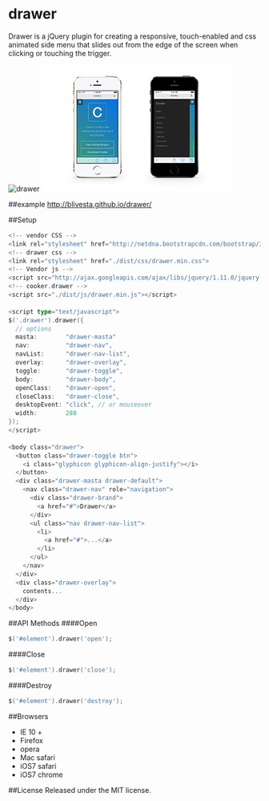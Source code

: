 drawer
===
Drawer is a jQuery plugin for creating a responsive, touch-enabled and css animated side menu that slides out from the edge of the screen when clicking or touching the trigger. 

![drawer](./src/images/drawer-small.gif)
![drawer-image](./src/images/drawer-image-small.jpg)

##example
http://blivesta.github.io/drawer/

##Setup
~~~ go
<!-- vendor CSS -->
<link rel="stylesheet" href="http://netdna.bootstrapcdn.com/bootstrap/3.1.1/css/bootstrap.min.css" />
<!-- drawer css -->
<link rel="stylesheet" href="./dist/css/drawer.min.css">
<!-- Vendor js -->
<script src="http://ajax.googleapis.com/ajax/libs/jquery/1.11.0/jquery.min.js"></script>
<!-- cooker.drawer -->
<script src="./dist/js/drawer.min.js"></script>

<script type="text/javascript">
$('.drawer').drawer({
  // options
  masta:        "drawer-masta"
  nav:          "drawer-nav",
  navList:      "drawer-nav-list",
  overlay:      "drawer-overlay",
  toggle:       "drawer-toggle",
  body:         "drawer-body",
  openClass:    "drawer-open",
  closeClass:   "drawer-close",
  desktopEvent: "click", // or mouseover
  width:        280
});
</script>

<body class="drawer"> 
  <button class="drawer-toggle btn">
    <i class="glyphicon glyphicon-align-justify"></i>
  </button>
  <div class="drawer-masta drawer-default">
    <nav class="drawer-nav" role="navigation">
      <div class="drawer-brand">
        <a href="#">Drawer</a>
      </div>
      <ul class="nav drawer-nav-list">
        <li>
          <a href="#">...</a>
        </li>
      </ul>
    </nav>
  </div>
  <div class="drawer-overlay">
    contents...
  </div>
</body>
~~~

##API Methods
####Open
~~~ go
$('#element').drawer('open');
~~~

####Close
~~~ go
$('#element').drawer('close');
~~~

####Destroy
~~~ go
$('#element').drawer('destroy');
~~~ 

##Browsers
- IE 10 +
- Firefox
- opera
- Mac safari
- iOS7 safari
- iOS7 chrome

##License
Released under the MIT license.

